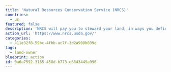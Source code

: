 ```yaml
---
title: 'Natural Resources Conservation Service (NRCS)'
countries:
  - us
featured: false
description: 'NRCS will pay you to steward your land, in ways you define. It offers voluntary programs to eligible landowners and agricultural producers to provide financial and technical assistance to help manage natural resources in a sustainable manner. Programs include emergency watershed protection and flood prevention, watershed rehabilitation, surveys and planning, healthy forest reserve easements, agricultural conservation easements, conservation stewardship, and environmental quality incentives.'
action_url: 'https://www.nrcs.usda.gov/'
categories:
  - 411e32f8-59bc-4fbb-ac7f-3d2a908b039e
tags:
  - land-owner
blueprint: action
id: 0a6a7592-3165-458d-b773-e6843449a996
---
```

